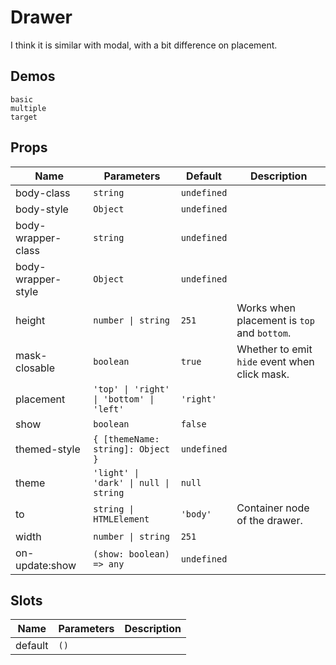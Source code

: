 # Drawer
I think it is similar with modal, with a bit difference on placement.

## Demos
```demo
basic
multiple
target
```

## Props
|Name|Parameters|Default|Description|
|-|-|-|-|
|body-class|`string`|`undefined`||
|body-style|`Object`|`undefined`||
|body-wrapper-class|`string`|`undefined`||
|body-wrapper-style|`Object`|`undefined`||
|height|`number \| string`|`251`|Works when placement is `top` and `bottom`.|
|mask-closable|`boolean`|`true`|Whether to emit `hide` event when click mask.|
|placement|`'top' \| 'right' \| 'bottom' \| 'left'`|`'right'`||
|show|`boolean`|`false`||
|themed-style|`{ [themeName: string]: Object }`|`undefined`||
|theme|`'light' \| 'dark' \| null \| string`|`null`||
|to|`string \| HTMLElement`|`'body'`|Container node of the drawer.|
|width|`number \| string`|`251`||
|on-update:show|`(show: boolean) => any`|`undefined`||

## Slots
|Name|Parameters|Description|
|-|-|-|
|default|`()`||
